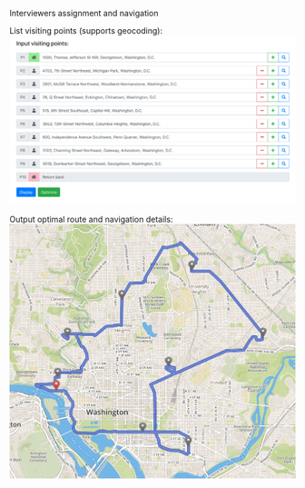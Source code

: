 Interviewers assignment and navigation

List visiting points (supports geocoding):
![](/images/points.png)

Output optimal route and navigation details:
![](/images/route.png)

